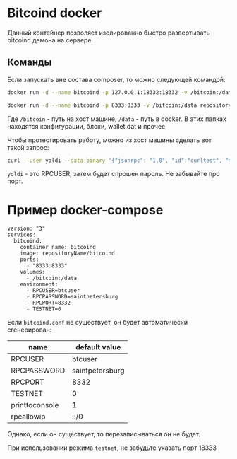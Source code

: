 # Bitcoind docker

Данный контейнер позволяет изолированно быстро развертывать bitcoind демона на сервере.

## Команды

Если запускать вне состава composer, то можно следующей командой:
```bash
docker run -d --name bitcoind -p 127.0.0.1:18332:18332 -v /bitcoin:/data repositoryName/bitcoind

docker run -d --name bitcoind -p 8333:8333 -v /bitcoin:/data repositoryName/bitcoind
```
Где `/bitcoin` - путь на хост машине, `/data` - путь в docker. В этих папках находятся конфигурации, блоки, wallet.dat и прочее

Чтобы протестировать работу, можно из хост машины сделать вот такой запрос:

```bash
curl --user yoldi --data-binary '{"jsonrpc": "1.0", "id":"curltest", "method": "getinfo", "params": [] }' -H 'content-type: text/plain;' http://127.0.0.1:18332/
```

`yoldi` - это RPCUSER, затем будет спрошен пароль. Не забывайте про порт.

# Пример docker-compose

```
version: "3"
services:
  bitcoind:
    container_name: bitcoind
    image: repositoryName/bitcoind
    ports:
      - "8333:8333"
    volumes:
      - /bitcoin:/data
    environment:
      - RPCUSER=btcuser
      - RPCPASSWORD=saintpetersburg
      - RPCPORT=8332
      - TESTNET=0

```

Если `bitcoind.conf` не существует, он будет автоматически сгенерирован:

| name | default value |
| ---- | ------- |
| RPCUSER | btcuser |
| RPCPASSWORD | saintpetersburg |
| RPCPORT | 8332 |
| TESTNET | 0 |
| printtoconsole |  1 |
| rpcallowip  | ::/0 |

Однако, если он существует, то перезаписываться он не будет.

При использовании режима `testnet`, не забудьте указать порт 18333
